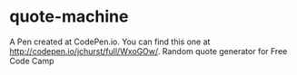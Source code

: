 # quote-machine

A Pen created at CodePen.io. You can find this one at http://codepen.io/jchurst/full/WxoGOw/.
Random quote generator for Free Code Camp
